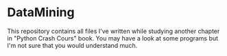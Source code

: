 # DataMining
This repository contains all files I've written while studying another chapter in "Python Crash Cours" book. You may have a look 
at some programs but I'm not sure that you would understand much.
